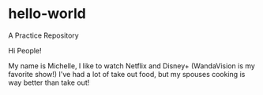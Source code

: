 # hello-world
A Practice Repository


Hi People!

My name is Michelle, I like to watch Netflix and Disney+ (WandaVision is my favorite show!)
I've had a lot of take out food, but my spouses cooking is way better than take out!
